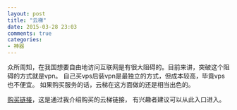 ```yaml
---
layout: post
title: "云梯"
date: 2015-03-28 23:03
comments: true
categories:
- 神器
---
```


众所周知，在我国想要自由地访问互联网是有很大阻碍的。目前来讲，突破这个阻碍的方式就是vpn。
自己买vps后装vpn是最独立的方式，但成本较高，毕竟vps也不便宜。
如果购买服务的话，云梯在这方面做的还是相当出色的。

[购买链接](http://datatizi.com/?r=f6301c426c6b45bb)，这是通过我介绍购买的云梯链接，
有兴趣者建议可以从此入口进入。
